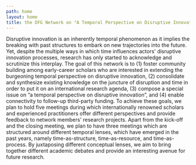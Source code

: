```yaml
---
path: home
layout: home
title: the DFG Network on "A Temporal Perspective on Disruptive Innovation Processes"
---
```

Disruptive innovation is an inherently temporal phenomenon as it implies the breaking with past structures to embark on new trajectories into the future. Yet, despite the multiple ways in which time influences actors' disruptive innovation processes, research has only started to acknowledge and scrutinize this interplay. The goal of this network is to (1) foster community building among early-career scholars who are interested in extending the burgeoning temporal perspective on disruptive innovation, (2) consolidate and synthesize existing knowledge on the juncture of disruption and time in order to put it on an international research agenda, (3) compose a special issue on “a temporal perspective on disruptive innovation”, and (4) enable connectivity to follow-up third-party funding. To achieve these goals, we plan to hold five meetings during which internationally renowned scholars and experienced practitioners offer different perspectives and provide feedback to network members' research projects. Apart from the kick-off and the closing meeting, we plan to have three meetings which are structured around different temporal lenses, which have emerged in the past years, namely time-as-structure, time-as-resource, and time-as-process. By juxtaposing different conceptual lenses, we aim to bring together different academic debates and provide an interesting avenue for future research.
